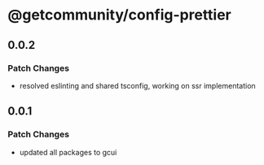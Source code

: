 # @getcommunity/config-prettier

## 0.0.2

### Patch Changes

- resolved eslinting and shared tsconfig, working on ssr implementation

## 0.0.1

### Patch Changes

- updated all packages to gcui
